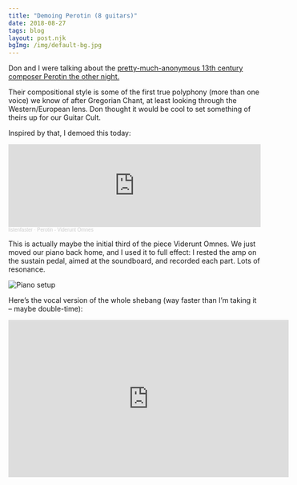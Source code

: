 ```yaml
---
title: "Demoing Perotin (8 guitars)"
date: 2018-08-27
tags: blog
layout: post.njk
bgImg: /img/default-bg.jpg
---
```

Don and I were talking about the [pretty-much-anonymous 13th century composer Perotin the other night.](https://en.wikipedia.org/wiki/P%C3%A9rotin)

Their compositional style is some of the first true polyphony (more
than one voice) we know of after Gregorian Chant, at least looking
through the Western/European lens. Don thought it would be cool to set
something of theirs up for our Guitar Cult.

Inspired by that, I demoed this today:

<iframe style="max-width: 700px;" width="100%" height="166" scrolling="no" frameborder="no" allow="autoplay" src="https://w.soundcloud.com/player/?url=https%3A//api.soundcloud.com/tracks/487070007&color=%23ff5500&auto_play=false&hide_related=false&show_comments=false&show_user=false&show_reposts=false&show_teaser=true"></iframe><div style="font-size: 10px; color: #cccccc;line-break: anywhere;word-break: normal;overflow: hidden;white-space: nowrap;text-overflow: ellipsis; font-family: Interstate,Lucida Grande,Lucida Sans Unicode,Lucida Sans,Garuda,Verdana,Tahoma,sans-serif;font-weight: 100;"><a href="https://soundcloud.com/listenfaster" title="listenfaster" target="_blank" style="color: #cccccc; text-decoration: none;">listenfaster</a> · <a href="https://soundcloud.com/listenfaster/perotin-viderunt-omnes" title="Perotin - Viderunt Omnes" target="_blank" style="color: #cccccc; text-decoration: none;">Perotin - Viderunt Omnes</a></div>

This is actually maybe the initial third of the piece Viderunt Omnes.
We just moved our piano back home, and I used it to full effect: I
rested the amp on the sustain pedal, aimed at the soundboard, and
recorded each part. Lots of resonance.

![Piano setup](/main/img/perotin-piano.jpg)

Here’s the vocal version of the whole shebang (way faster than I’m taking it – maybe double-time):

<iframe width="560" height="315" src="https://www.youtube.com/embed/f9360B1AoPE" title="YouTube video player" frameborder="0" allow="accelerometer; autoplay; clipboard-write; encrypted-media; gyroscope; picture-in-picture" allowfullscreen></iframe>

